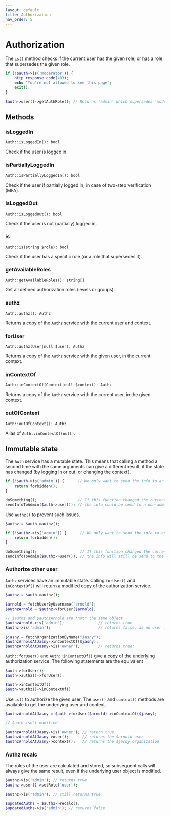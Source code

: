 ```yaml
---
layout: default
title: Authorization
nav_order: 5
---
```


Authorization
===

The `is()` method checks if the current user has the given role, or has a role that supersedes the given role. 

```php
if (!$auth->is('moderator')) {
    http_response_code(403);
    echo "You're not allowed to see this page";
    exit();
}

$auth->user()->getAuthRole(); // Returns 'admin' which supersedes 'moderator'.
```

## Methods

### isLoggedIn

    Auth::isLoggedIn(): bool
    
Check if the user is logged in.

### isPartiallyLoggedIn

    Auth::isPartiallyLoggedIn(): bool
    
Check if the user if partially logged in, in case of two-step verification (MFA).

### isLoggedOut

    Auth::isLoggedOut(): bool
    
Check if the user is not (partially) logged in.

### is

    Auth::is(string $role): bool

Check if the user has a specific role (or a role that supersedes it).

### getAvailableRoles

    Auth::getAvailableRoles(): string[]

Get all defined authorization roles (levels or groups).

### authz

    Auth::authz(): Authz

Returns a copy of the `Authz` service with the current user and context.

### forUser

    Auth::authz(User|null $user): Authz

Returns a copy of the `Authz` service with the given user, in the current context.

### inContextOf

    Auth::inContextOf(Context|null $context): Authz

Returns a copy of the `Authz` service with the current user, in the given context.

### outOfContext

    Auth::outOfContext(): Authz

Alias of `Auth::inContextOf(null)`.

## Immutable state

The `Auth` service has a mutable state. This means that calling a method a second time with the same arguments can
give a different result, if the state has changed (by logging in or out, or changing the context).

```php
if (!$auth->is('admin')) {      // We only want to send the info to an admin.
    return forbidden();
}

doSomething();                  // If this function changed the current user,
sendInfoToAdmin($auth->user()); // the info could be send to a non-admin.
```

Use `authz()` to prevent such issues.

```php
$authz = $auth->authz();

if (!$authz->is('admin')) {      // We only want to send the info to an admin.
    return forbidden();
}

doSomething();                   // If this function changed the current user,
sendInfoToAdmin($authz->user()); // the info will still be send to the admin.
```

### Authorize other user

`Authz` services have an immutable state. Calling `forUser()` and `inContextOf()` will return a modified copy of the
authorization service.

```php
$authz = $auth->authz();

$arnold = fetchUserByUsername('arnold');
$authzArnold = $authz->forUser($arnold);

// $authz and $authzArnold are *not* the same object
$authzArnold->is('admin');               // returns true
$authz->is('admin');                     // returns false, as no user is set

$jasny = fetchOrganizationByName("Jasny");
$authzArnoldAtJasny->inContextOf($jasny);
$authzArnoldAtJasny->is('owner');        // returns true;
```

`Auth::forUser()` and `Auth::inContextOf()` give a copy of the underlying authorization service. The following
statements are the equivalent

```php
$auth->forUser();
$auth->authz()->forUser();

$auth->inContextOf()
$auth->authz()->inContextOf()
```

Use `is()` to authorize the given user. The `user()` and `context()` methods are available to get the underlying user
and context.

```php
$authzArnoldAtJasny = $auth->forUser($arnold)->inContextOf($jasny);

// $auth isn't modified

$authzArnoldAtJasny->is('owner'); // return true
$authzArnoldAtJasny->user();      // returns the $arnold user
$authzArnoldAtJasny->context();   // returns the $jasny organization
```

### Authz recalc

The roles of the user are calculated and stored, so subsequent calls will always give the same result, even if the
underlying user object is modified.

```php
$authz->is('admin'); // returns true
$authz->user()->setRole('user');

$authz->is('admin'); // still returns true

$updatedAuthz = $authz->recalc();
$updatedAuthz->is('admin'); // returns false
```
